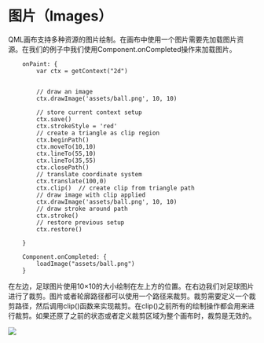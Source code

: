 # 图片（Images）

QML画布支持多种资源的图片绘制。在画布中使用一个图片需要先加载图片资源。在我们的例子中我们使用Component.onCompleted操作来加载图片。

```
    onPaint: {
        var ctx = getContext("2d")


        // draw an image
        ctx.drawImage('assets/ball.png', 10, 10)

        // store current context setup
        ctx.save()
        ctx.strokeStyle = 'red'
        // create a triangle as clip region
        ctx.beginPath()
        ctx.moveTo(10,10)
        ctx.lineTo(55,10)
        ctx.lineTo(35,55)
        ctx.closePath()
        // translate coordinate system
        ctx.translate(100,0)
        ctx.clip()  // create clip from triangle path
        // draw image with clip applied
        ctx.drawImage('assets/ball.png', 10, 10)
        // draw stroke around path
        ctx.stroke()
        // restore previous setup
        ctx.restore()

    }

    Component.onCompleted: {
        loadImage("assets/ball.png")
    }
```

在左边，足球图片使用10×10的大小绘制在左上方的位置。在右边我们对足球图片进行了裁剪。图片或者轮廓路径都可以使用一个路径来裁剪。裁剪需要定义一个裁剪路径，然后调用clip()函数来实现裁剪。在clip()之前所有的绘制操作都会用来进行裁剪。如果还原了之前的状态或者定义裁剪区域为整个画布时，裁剪是无效的。

![](http://qmlbook.org/_images/canvas_image.png)
